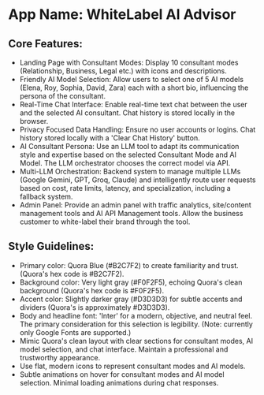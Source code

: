 # **App Name**: WhiteLabel AI Advisor

## Core Features:

- Landing Page with Consultant Modes: Display 10 consultant modes (Relationship, Business, Legal etc.) with icons and descriptions.
- Friendly AI Model Selection: Allow users to select one of 5 AI models (Elena, Roy, Sophia, David, Zara) each with a short bio, influencing the persona of the consultant.
- Real-Time Chat Interface: Enable real-time text chat between the user and the selected AI consultant. Chat history is stored locally in the browser.
- Privacy Focused Data Handling: Ensure no user accounts or logins. Chat history stored locally with a 'Clear Chat History' button.
- AI Consultant Persona: Use an LLM tool to adapt its communication style and expertise based on the selected Consultant Mode and AI Model. The LLM orchestrator chooses the correct model via API.
- Multi-LLM Orchestration: Backend system to manage multiple LLMs (Google Gemini, GPT, Groq, Claude) and intelligently route user requests based on cost, rate limits, latency, and specialization, including a fallback system.
- Admin Panel: Provide an admin panel with traffic analytics, site/content management tools and AI API Management tools. Allow the business customer to white-label their brand through the tool.

## Style Guidelines:

- Primary color: Quora Blue (#B2C7F2) to create familiarity and trust. (Quora's hex code is #B2C7F2).
- Background color: Very light gray (#F0F2F5), echoing Quora's clean background (Quora's hex code is #F0F2F5).
- Accent color: Slightly darker gray (#D3D3D3) for subtle accents and dividers (Quora's is approximately #D3D3D3).
- Body and headline font: 'Inter' for a modern, objective, and neutral feel. The primary consideration for this selection is legibility. (Note: currently only Google Fonts are supported.)
- Mimic Quora's clean layout with clear sections for consultant modes, AI model selection, and chat interface. Maintain a professional and trustworthy appearance.
- Use flat, modern icons to represent consultant modes and AI models.
- Subtle animations on hover for consultant modes and AI model selection. Minimal loading animations during chat responses.